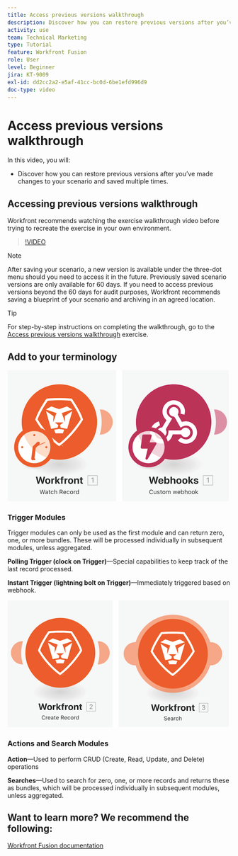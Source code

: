 ```yaml
---
title: Access previous versions walkthrough
description: Discover how you can restore previous versions after you’ve made changes to your scenario and saved them in [!DNL Adobe Workfront Fusion].
activity: use
team: Technical Marketing
type: Tutorial
feature: Workfront Fusion
role: User
level: Beginner
jira: KT-9009
exl-id: dd2cc2a2-e5af-41cc-bc0d-6be1efd996d9
doc-type: video
---
```

# Access previous versions walkthrough

In this video, you will:

*  Discover how you can restore previous versions after you’ve made changes to your scenario and saved multiple times.

## Accessing previous versions walkthrough

Workfront recommends watching the exercise walkthrough video before trying to recreate the exercise in your own environment.

>[!VIDEO](https://video.tv.adobe.com/v/335268/?quality=12&learn=on)

>[!NOTE]
>
>After saving your scenario, a new version is available under the three-dot menu should you need to access it in the future. Previously saved scenario versions are only available for 60 days. If you need to access previous versions beyond the 60 days for audit purposes, Workfront recommends saving a blueprint of your scenario and archiving in an agreed location.

>[!TIP]
>
>For step-by-step instructions on completing the walkthrough, go to the [Access previous versions walkthrough](https://experienceleague.adobe.com/docs/workfront-learn/tutorials-workfront/fusion/exercises/access-previous-versions.html?lang=en) exercise.

## Add to your terminology

![An image of a watch record and a custom webhook module](assets/understand-the-basics-3.png)

### Trigger Modules

Trigger modules can only be used as the first module and can return zero, one, or more bundles. These will be processed individually in subsequent modules, unless aggregated.  

**Polling Trigger (clock on Trigger)**—Special capabilities to keep track of the last record processed.

**Instant Trigger (lightning bolt on Trigger)**—Immediately triggered based on webhook.

![An image of a create record and a search module](assets/understand-the-basics-4.png)

### Actions and Search Modules

**Action**—Used to perform CRUD (Create, Read, Update, and Delete) operations

**Searches**—Used to search for zero, one, or more records and returns these as bundles, which will be processed individually in subsequent modules, unless aggregated.

## Want to learn more? We recommend the following:

[Workfront Fusion documentation](https://experienceleague.adobe.com/docs/workfront/using/adobe-workfront-fusion/workfront-fusion-2.html?lang=en)
